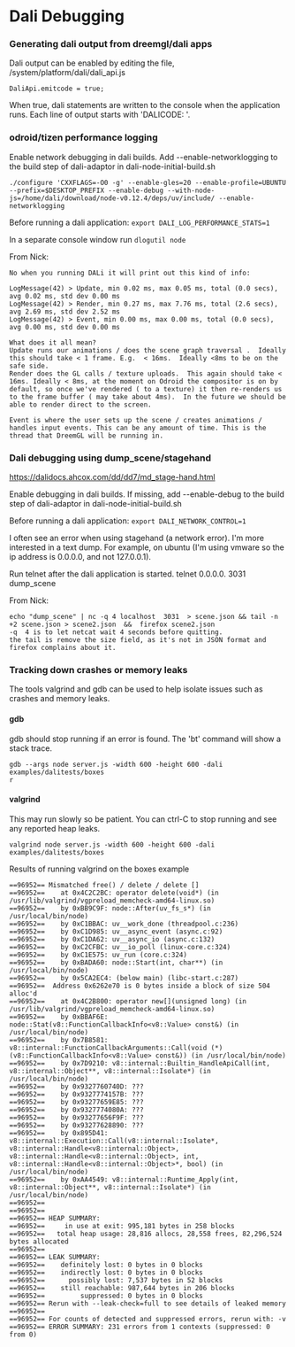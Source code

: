 # Dali Debugging

### Generating dali output from dreemgl/dali apps

Dali output can be enabled by editing the file, /system/platform/dali/dali_api.js

```DaliApi.emitcode = true;```

When true, dali statements are written to the console when the application runs. Each line of output starts with 'DALICODE: '. 


### odroid/tizen performance logging

Enable network debugging in dali builds. Add --enable-networklogging to the build step of dali-adaptor in dali-node-initial-build.sh

```./configure 'CXXFLAGS=-O0 -g' --enable-gles=20 --enable-profile=UBUNTU --prefix=$DESKTOP_PREFIX --enable-debug --with-node-js=/home/dali/download/node-v0.12.4/deps/uv/include/ --enable-networklogging ```

Before running a dali application:
```export DALI_LOG_PERFORMANCE_STATS=1```

In a separate console window run
```dlogutil node```

From Nick:

```
No when you running DALi it will print out this kind of info:

LogMessage(42) > Update, min 0.02 ms, max 0.05 ms, total (0.0 secs), avg 0.02 ms, std dev 0.00 ms
LogMessage(42) > Render, min 0.27 ms, max 7.76 ms, total (2.6 secs), avg 2.69 ms, std dev 2.52 ms
LogMessage(42) > Event, min 0.00 ms, max 0.00 ms, total (0.0 secs), avg 0.00 ms, std dev 0.00 ms

What does it all mean?  
Update runs our animations / does the scene graph traversal .  Ideally this should take < 1 frame. E.g.  < 16ms.  Ideally <8ms to be on the safe side.
Render does the GL calls / texture uploads.  This again should take <  16ms. Ideally < 8ms, at the moment on Odroid the compositor is on by default, so once we've rendered ( to a texture) it then re-renders us to the frame buffer ( may take about 4ms).  In the future we should be able to render direct to the screen.

Event is where the user sets up the scene / creates animations / handles input events. This can be any amount of time. This is the thread that DreemGL will be running in.
```


### Dali debugging using dump_scene/stagehand

https://dalidocs.ahcox.com/dd/dd7/md_stage-hand.html

Enable debugging in dali builds. If missing, add --enable-debug to the build step of dali-adaptor in dali-node-initial-build.sh

Before running a dali application:
```export DALI_NETWORK_CONTROL=1```

I often see an error when using stagehand (a network error). I'm more interested in a text dump. For example, on ubuntu (I'm using vmware so the ip address is 0.0.0.0, and not 127.0.0.1).

Run telnet after the dali application is started.
telnet 0.0.0.0. 3031
dump_scene

From Nick:
```
echo "dump_scene" | nc -q 4 localhost  3031  > scene.json && tail -n +2 scene.json > scene2.json  &&  firefox scene2.json
-q  4 is to let netcat wait 4 seconds before quitting.
the tail is remove the size field, as it's not in JSON format and firefox complains about it.
```

### Tracking down crashes or memory leaks

The tools valgrind and gdb can be used to help isolate issues such as crashes and memory leaks.

#### gdb
gdb should stop running if an error is found. The 'bt' command will show a stack trace. 
```
gdb --args node server.js -width 600 -height 600 -dali examples/dalitests/boxes
r
```
#### valgrind

This may run slowly so be patient. You can ctrl-C to stop running and see any reported heap leaks.
```
valgrind node server.js -width 600 -height 600 -dali examples/dalitests/boxes
```

Results of running valgrind on the boxes example
```
==96952== Mismatched free() / delete / delete []
==96952==    at 0x4C2C2BC: operator delete(void*) (in /usr/lib/valgrind/vgpreload_memcheck-amd64-linux.so)
==96952==    by 0xBB9C9F: node::After(uv_fs_s*) (in /usr/local/bin/node)
==96952==    by 0xC1BBAC: uv__work_done (threadpool.c:236)
==96952==    by 0xC1D985: uv__async_event (async.c:92)
==96952==    by 0xC1DA62: uv__async_io (async.c:132)
==96952==    by 0xC2CFBC: uv__io_poll (linux-core.c:324)
==96952==    by 0xC1E575: uv_run (core.c:324)
==96952==    by 0xBADA60: node::Start(int, char**) (in /usr/local/bin/node)
==96952==    by 0x5CA2EC4: (below main) (libc-start.c:287)
==96952==  Address 0x6262e70 is 0 bytes inside a block of size 504 alloc'd
==96952==    at 0x4C2B800: operator new[](unsigned long) (in /usr/lib/valgrind/vgpreload_memcheck-amd64-linux.so)
==96952==    by 0xBBAF6E: node::Stat(v8::FunctionCallbackInfo<v8::Value> const&) (in /usr/local/bin/node)
==96952==    by 0x7B8581: v8::internal::FunctionCallbackArguments::Call(void (*)(v8::FunctionCallbackInfo<v8::Value> const&)) (in /usr/local/bin/node)
==96952==    by 0x7D9210: v8::internal::Builtin_HandleApiCall(int, v8::internal::Object**, v8::internal::Isolate*) (in /usr/local/bin/node)
==96952==    by 0x9327760740D: ???
==96952==    by 0x9327774157B: ???
==96952==    by 0x93277659E85: ???
==96952==    by 0x9327774080A: ???
==96952==    by 0x93277656F9F: ???
==96952==    by 0x93277628890: ???
==96952==    by 0x895D41: v8::internal::Execution::Call(v8::internal::Isolate*, v8::internal::Handle<v8::internal::Object>, v8::internal::Handle<v8::internal::Object>, int, v8::internal::Handle<v8::internal::Object>*, bool) (in /usr/local/bin/node)
==96952==    by 0xAA4549: v8::internal::Runtime_Apply(int, v8::internal::Object**, v8::internal::Isolate*) (in /usr/local/bin/node)
==96952== 
==96952== 
==96952== HEAP SUMMARY:
==96952==     in use at exit: 995,181 bytes in 258 blocks
==96952==   total heap usage: 28,816 allocs, 28,558 frees, 82,296,524 bytes allocated
==96952== 
==96952== LEAK SUMMARY:
==96952==    definitely lost: 0 bytes in 0 blocks
==96952==    indirectly lost: 0 bytes in 0 blocks
==96952==      possibly lost: 7,537 bytes in 52 blocks
==96952==    still reachable: 987,644 bytes in 206 blocks
==96952==         suppressed: 0 bytes in 0 blocks
==96952== Rerun with --leak-check=full to see details of leaked memory
==96952== 
==96952== For counts of detected and suppressed errors, rerun with: -v
==96952== ERROR SUMMARY: 231 errors from 1 contexts (suppressed: 0 from 0)
```

